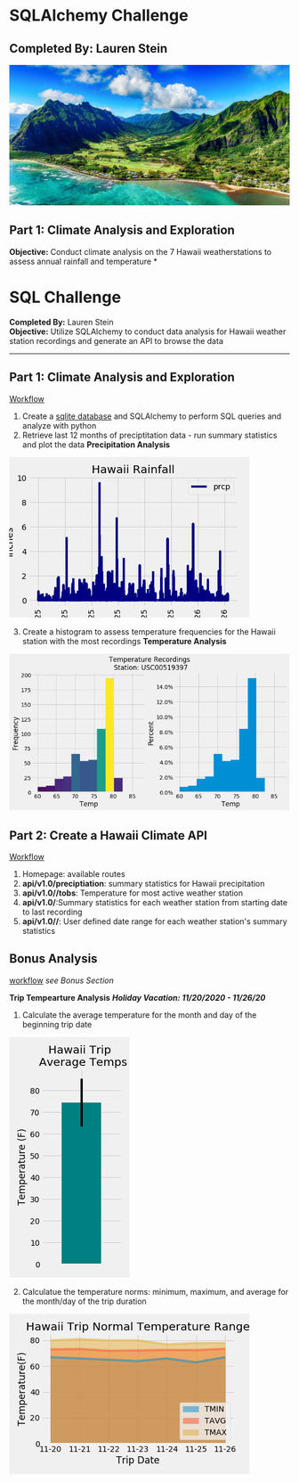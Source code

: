# SQLAlchemy Challenge
**Completed By:** Lauren Stein
----

<img src="images/hawaii.jpg">

## Part 1: Climate Analysis and Exploration
**Objective:** Conduct climate analysis on the 7 Hawaii weatherstations to assess annual rainfall and temperature
* 
# SQL Challenge
**Completed By:** Lauren Stein\
**Objective:** Utilize SQLAlchemy to conduct data analysis for Hawaii weather station recordings and generate an API to browse the data

---

## Part 1: Climate Analysis and Exploration
[Workflow](climate_starter.ipynb)
1. Create a [sqlite database](Resources/hawaii.sqlite) and SQLAlchemy to perform SQL queries and analyze with python
2. Retrieve last 12 months of preciptitation data - run summary statistics and plot the data
**Precipitation Analysis**
<img src="images/hawaii_rainfall.png">

3. Create a histogram to assess temperature frequencies for the Hawaii station with the most recordings
**Temperature Analysis**
<img src="images/top_station_temp_heat.png">


## Part 2: Create a Hawaii Climate API
[Workflow](app.py)
1. Homepage: available routes
2. **api/v1.0/preciptiation**: summary statistics for Hawaii precipitation
3. **api/v1.0//tobs**: Temperature for most active weather station
4. **api/v1.0/<start>**:Summary statistics for each weather station from starting date to last recording
5. **api/v1.0/<start>/<end>**: User defined date range for each weather station's summary statistics

## Bonus Analysis
[workflow](climate_starter.ipynb) _see Bonus Section_

**Trip Tempearture Analysis**
***Holiday Vacation: 11/20/2020 - 11/26/20***
1. Calculate the average temperature for the month and day of the beginning trip date
<img src= "images/hawaii_trip_avg.png">

2. Calculatue the temperature norms: minimum, maximum, and average for the month/day of the trip duration
<img src= "images/hawaii_trip_norms.png">
